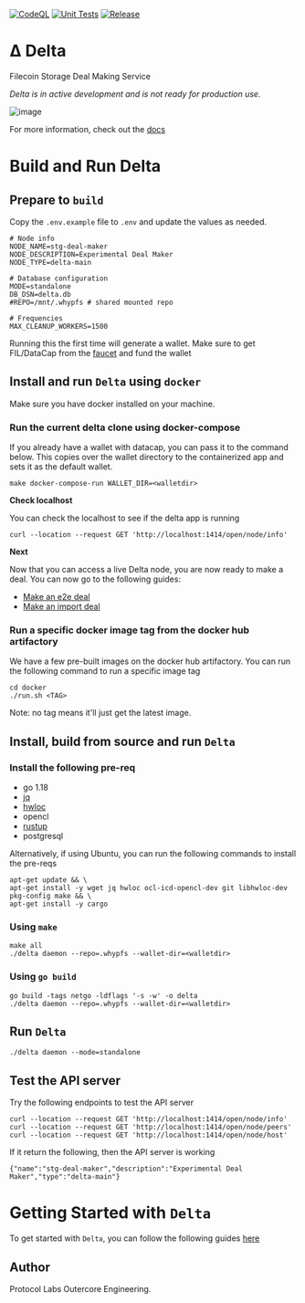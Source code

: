 [![CodeQL](https://img.shields.io/github/actions/workflow/status/application-research/delta/codeql.yml?label=CodeQL&style=for-the-badge)](https://github.com/application-research/delta/actions/workflows/codeql.yml)
[![Unit Tests](https://img.shields.io/github/actions/workflow/status/application-research/delta/go-unit-tests.yml?label=UnitTests&style=for-the-badge)](https://github.com/application-research/delta/actions/workflows/go-unit-tests.yml)
[![Release](https://img.shields.io/github/v/release/application-research/delta?display_name=release&style=for-the-badge)](https://github.com/application-research/delta/releases)

# Δ Delta
Filecoin Storage Deal Making Service

*Delta is in active development and is not ready for production use.*

![image](https://user-images.githubusercontent.com/4479171/226853191-e19e8fa4-abc1-4652-970f-d3d6cea0df13.png)


For more information, check out the [docs](docs)

# Build and Run Delta

## Prepare to `build`
Copy the `.env.example` file to `.env` and update the values as needed.

```
# Node info
NODE_NAME=stg-deal-maker
NODE_DESCRIPTION=Experimental Deal Maker
NODE_TYPE=delta-main

# Database configuration
MODE=standalone
DB_DSN=delta.db
#REPO=/mnt/.whypfs # shared mounted repo

# Frequencies
MAX_CLEANUP_WORKERS=1500
```

Running this the first time will generate a wallet. Make sure to get FIL/DataCap from the [faucet](https://verify.glif.io/) and fund the wallet

## Install and run `Delta` using `docker`
Make sure you have docker installed on your machine.

### Run the current delta clone using docker-compose
If you already have a wallet with datacap, you can pass it to the command below. This copies over the wallet directory to the containerized app and sets it as the default wallet.
```
make docker-compose-run WALLET_DIR=<walletdir>
```

**Check localhost**

You can check the localhost to see if the delta app is running
```
curl --location --request GET 'http://localhost:1414/open/node/info'
```

**Next**

Now that you can access a live Delta node, you are now ready to make a deal. You can now go to the following guides:

- [Make an e2e deal](docs/make-e2e-deal.md)
- [Make an import deal](docs/make-import-deal.md)


### Run a specific docker image tag from the docker hub artifactory
We have a few pre-built images on the docker hub artifactory. You can run the following command to run a specific image tag
```
cd docker
./run.sh <TAG> 
```
Note: no tag means it'll just get the latest image.

## Install, build from source and run `Delta`
### Install the following pre-req
- go 1.18
- [jq](https://stedolan.github.io/jq/)
- [hwloc](https://www.open-mpi.org/projects/hwloc/)
- opencl
- [rustup](https://rustup.rs/)
- postgresql

Alternatively, if using Ubuntu, you can run the following commands to install the pre-reqs
```
apt-get update && \
apt-get install -y wget jq hwloc ocl-icd-opencl-dev git libhwloc-dev pkg-config make && \
apt-get install -y cargo
```

### Using `make`
```
make all
./delta daemon --repo=.whypfs --wallet-dir=<walletdir>
```

### Using `go build`
```
go build -tags netgo -ldflags '-s -w' -o delta
./delta daemon --repo=.whypfs --wallet-dir=<walletdir>
```

## Run `Delta`
```
./delta daemon --mode=standalone
```

## Test the API server
Try the following endpoints to test the API server
```
curl --location --request GET 'http://localhost:1414/open/node/info'
curl --location --request GET 'http://localhost:1414/open/node/peers'
curl --location --request GET 'http://localhost:1414/open/node/host'
```

If it return the following, then the API server is working
```
{"name":"stg-deal-maker","description":"Experimental Deal Maker","type":"delta-main"}
```


# Getting Started with `Delta`
To get started with `Delta`, you can follow the following guides [here](docs)

## Author
Protocol Labs Outercore Engineering.
